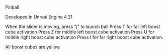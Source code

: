 Pinball

Developed in Unreal Engine 4.21

When the slider is moving, press "j" to launch ball
Press T for far left boost cube activation
Press Z for middle left boost cube activation
Press U for middle right boost cube activation
Press I for far right boost cube activation.

All boost cubes are yellow.
